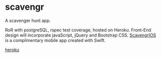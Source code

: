 # scavengr

A scavenger hunt app.

RoR with postgreSQL, rspec test coverage, hosted on Heroku. Front-End design will incorporate javaScript, jQuery and Bootstrap CSS. [ScavengrIOS] is a complimentary mobile app created with Swift.

[heroku]

[heroku]: http://scavengur.herokuapp.com/ "Link to Heroku"
[ScavengrIOS]: https://github.com/kkane106/ScavengrIOS "ScavengrIOS"